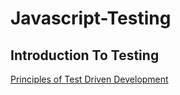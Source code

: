 # Javascript-Testing

## Introduction To Testing

[Principles of Test Driven Development](https://chromatichq.com/blog/principles-testdriven-development)
